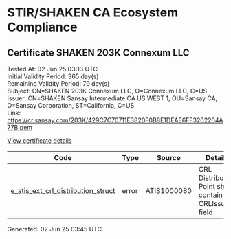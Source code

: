 # STIR/SHAKEN CA Ecosystem Compliance

## Certificate SHAKEN 203K Connexum LLC

Tested At: 02 Jun 25 03:13 UTC\
Initial Validity Period: 365 day(s)\
Remaining Validity Period: 79 day(s)\
Subject: CN=SHAKEN 203K Connexum LLC, O=Connexum LLC, C=US\
Issuer: CN=SHAKEN Sansay Intermediate CA US WEST 1, OU=Sansay CA, O=Sansay Corporation, ST=California, C=US\
Link: https://cr.sansay.com/203K/429C7C70711E3820F0B8E1DEAE6FF3262264A77B.pem

[View certificate details](https://x509.io/?cert=MIICrDCCAlGgAwIBAgIUQpx8cHEeOCDwuOHerm%2FzJiJkp3swCgYIKoZIzj0EAwIwgYUxCzAJBgNVBAYTAlVTMRMwEQYDVQQIDApDYWxpZm9ybmlhMRswGQYDVQQKDBJTYW5zYXkgQ29ycG9yYXRpb24xEjAQBgNVBAsMCVNhbnNheSBDQTEwMC4GA1UEAwwnU0hBS0VOIFNhbnNheSBJbnRlcm1lZGlhdGUgQ0EgVVMgV0VTVCAxMB4XDTI0MDgxOTE4MTcxOVoXDTI1MDgxOTE4MTcxOVowRzELMAkGA1UEBhMCVVMxFTATBgNVBAoMDENvbm5leHVtIExMQzEhMB8GA1UEAwwYU0hBS0VOIDIwM0sgQ29ubmV4dW0gTExDMFkwEwYHKoZIzj0CAQYIKoZIzj0DAQcDQgAEC0aoxammgkOmMwbljN2VTdn%2BSCEnRc%2BrUhnSvhcabRgc532RW2Jt2S5cgflTqlYFkbGLmjh9CPSfKhaIyhCW3qOB2zCB2DAWBggrBgEFBQcBGgQKMAigBhYEMjAzSzAXBgNVHSAEEDAOMAwGCmCGSAGG%2FwkBAQQwHQYDVR0OBBYEFBjquWxY9MpLRKuKpSbArv%2BTKvCOMB8GA1UdIwQYMBaAFKzTk%2FVDQ8wKvkVYFxN9knzcwwFGMEcGA1UdHwRAMD4wPKA6oDiGNmh0dHBzOi8vYXV0aGVudGljYXRlLWFwaS5pY29uZWN0aXYuY29tL2Rvd25sb2FkL3YxL2NybDAMBgNVHRMBAf8EAjAAMA4GA1UdDwEB%2FwQEAwIHgDAKBggqhkjOPQQDAgNJADBGAiEAnrJKg0FdUx96GH3ikb8GuLH0VnClSSnO7Ot6n9bUPSQCIQCg7%2Fox95ZHJ1Gl3FEC9%2FNfqXK38A9qSXvKhUVt8jhsKg%3D%3D)

| Code | Type | Source | Details |
|------|------|--------|---------|
| [e_atis_ext_crl_distribution_struct](../../ISSUES/e_atis_ext_crl_distribution_struct/README.md) | error | ATIS1000080 | CRL Distribution Point shall contain a CRLIssuer field |


Generated: 02 Jun 25 03:45 UTC
